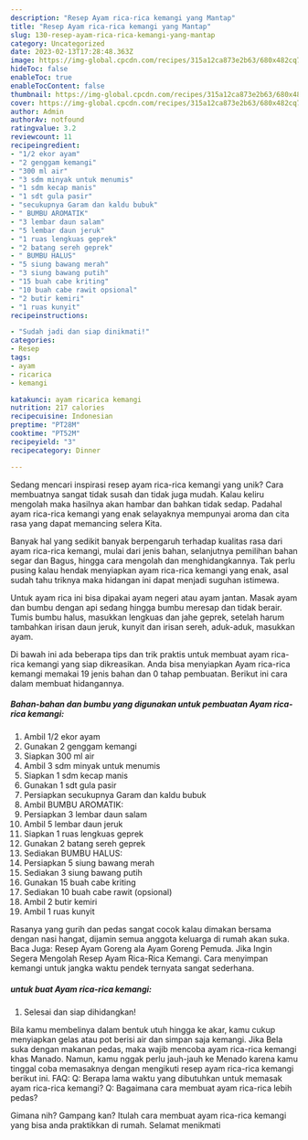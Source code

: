 ```yaml
---
description: "Resep Ayam rica-rica kemangi yang Mantap"
title: "Resep Ayam rica-rica kemangi yang Mantap"
slug: 130-resep-ayam-rica-rica-kemangi-yang-mantap
category: Uncategorized
date: 2023-02-13T17:28:48.363Z
image: https://img-global.cpcdn.com/recipes/315a12ca873e2b63/680x482cq70/ayam-rica-rica-kemangi-foto-resep-utama.jpg
hideToc: false
enableToc: true
enableTocContent: false
thumbnail: https://img-global.cpcdn.com/recipes/315a12ca873e2b63/680x482cq70/ayam-rica-rica-kemangi-foto-resep-utama.jpg
cover: https://img-global.cpcdn.com/recipes/315a12ca873e2b63/680x482cq70/ayam-rica-rica-kemangi-foto-resep-utama.jpg
author: Admin
authorAv: notfound
ratingvalue: 3.2
reviewcount: 11
recipeingredient:
- "1/2 ekor ayam"
- "2 genggam kemangi"
- "300 ml air"
- "3 sdm minyak untuk menumis"
- "1 sdm kecap manis"
- "1 sdt gula pasir"
- "secukupnya Garam dan kaldu bubuk"
- " BUMBU AROMATIK"
- "3 lembar daun salam"
- "5 lembar daun jeruk"
- "1 ruas lengkuas geprek"
- "2 batang sereh geprek"
- " BUMBU HALUS"
- "5 siung bawang merah"
- "3 siung bawang putih"
- "15 buah cabe kriting"
- "10 buah cabe rawit opsional"
- "2 butir kemiri"
- "1 ruas kunyit"
recipeinstructions:

- "Sudah jadi dan siap dinikmati!"
categories:
- Resep
tags:
- ayam
- ricarica
- kemangi

katakunci: ayam ricarica kemangi 
nutrition: 217 calories
recipecuisine: Indonesian
preptime: "PT28M"
cooktime: "PT52M"
recipeyield: "3"
recipecategory: Dinner

---
```





Sedang mencari inspirasi resep ayam rica-rica kemangi yang unik? Cara membuatnya sangat tidak susah dan tidak juga mudah. Kalau keliru mengolah maka hasilnya akan hambar dan bahkan tidak sedap. Padahal ayam rica-rica kemangi yang enak selayaknya mempunyai aroma dan cita rasa yang dapat memancing selera Kita.





Banyak hal yang sedikit banyak berpengaruh terhadap kualitas rasa dari ayam rica-rica kemangi, mulai dari jenis bahan, selanjutnya pemilihan bahan segar dan Bagus, hingga cara mengolah dan menghidangkannya. Tak perlu pusing kalau hendak menyiapkan ayam rica-rica kemangi yang enak,      asal sudah tahu triknya maka hidangan ini dapat menjadi suguhan istimewa.














Untuk ayam rica ini bisa dipakai ayam negeri atau ayam jantan. Masak ayam dan bumbu dengan api sedang hingga bumbu meresap dan tidak berair. Tumis bumbu halus, masukkan lengkuas dan jahe geprek, setelah harum tambahkan irisan daun jeruk, kunyit dan irisan sereh, aduk-aduk, masukkan ayam.






Di bawah ini ada beberapa tips dan trik praktis untuk membuat ayam rica-rica kemangi yang siap dikreasikan. Anda bisa menyiapkan Ayam rica-rica kemangi memakai 19 jenis bahan dan 0 tahap pembuatan. Berikut ini cara dalam membuat hidangannya.

<!--inarticleads1-->

##### Bahan-bahan dan bumbu yang digunakan untuk pembuatan Ayam rica-rica kemangi:

1. Ambil 1/2 ekor ayam
1. Gunakan 2 genggam kemangi
1. Siapkan 300 ml air
1. Ambil 3 sdm minyak untuk menumis
1. Siapkan 1 sdm kecap manis
1. Gunakan 1 sdt gula pasir
1. Persiapkan secukupnya Garam dan kaldu bubuk
1. Ambil  BUMBU AROMATIK:
1. Persiapkan 3 lembar daun salam
1. Ambil 5 lembar daun jeruk
1. Siapkan 1 ruas lengkuas geprek
1. Gunakan 2 batang sereh geprek
1. Sediakan  BUMBU HALUS:
1. Persiapkan 5 siung bawang merah
1. Sediakan 3 siung bawang putih
1. Gunakan 15 buah cabe kriting
1. Sediakan 10 buah cabe rawit (opsional)
1. Ambil 2 butir kemiri
1. Ambil 1 ruas kunyit


Rasanya yang gurih dan pedas sangat cocok kalau dimakan bersama dengan nasi hangat, dijamin semua anggota keluarga di rumah akan suka. Baca Juga: Resep Ayam Goreng ala Ayam Goreng Pemuda. Jika Ingin Segera Mengolah Resep Ayam Rica-Rica Kemangi. Cara menyimpan kemangi untuk jangka waktu pendek ternyata sangat sederhana. 

<!--inarticleads2-->

#####  untuk buat Ayam rica-rica kemangi:


1. Selesai dan siap dihidangkan!

Bila kamu membelinya dalam bentuk utuh hingga ke akar, kamu cukup menyiapkan gelas atau pot berisi air dan simpan saja kemangi. Jika Bela suka dengan makanan pedas, maka wajib mencoba ayam rica-rica kemangi khas Manado. Namun, kamu nggak perlu jauh-jauh ke Menado karena kamu tinggal coba memasaknya dengan mengikuti resep ayam rica-rica kemangi berikut ini. FAQ: Q: Berapa lama waktu yang dibutuhkan untuk memasak ayam rica-rica kemangi? Q: Bagaimana cara membuat ayam rica-rica lebih pedas? 

Gimana nih? Gampang kan? Itulah cara membuat ayam rica-rica kemangi yang bisa anda praktikkan di rumah. Selamat menikmati
